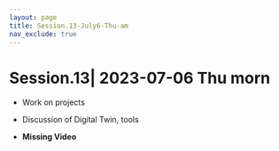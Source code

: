 ```yaml
---
layout: page
title: Session.13-July6-Thu-am
nav_exclude: true
---
```





 # Session.13| 2023-07-06 Thu morn

- Work on projects
- Discussion of Digital Twin, tools

- **Missing Video**